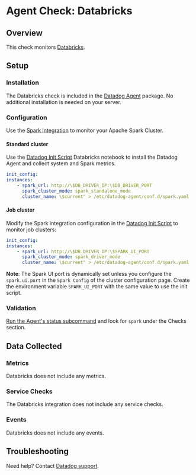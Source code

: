 # Agent Check: Databricks

## Overview

This check monitors [Databricks][1].

## Setup

### Installation

The Databricks check is included in the [Datadog Agent][2] package.
No additional installation is needed on your server.

### Configuration

Use the [Spark Integration][2] to monitor your Apache Spark Cluster.

#### Standard cluster

Use the [Datadog Init Script][4] Databricks notebook to install the Datadog Agent and collect system and Spark metrics.

```yaml
init_config:
instances:
    - spark_url: http://\$DB_DRIVER_IP:\$DB_DRIVER_PORT
      spark_cluster_mode: spark_standalone_mode
      cluster_name: \$current" > /etc/datadog-agent/conf.d/spark.yaml
```

#### Job cluster

Modify the Spark integration configuration in the [Datadog Init Script][4] to monitor job clusters:

```yaml
init_config:
instances:
    - spark_url: http://\$DB_DRIVER_IP:\$SPARK_UI_PORT
      spark_cluster_mode: spark_driver_mode
      cluster_name: \$current" > /etc/datadog-agent/conf.d/spark.yaml
```

**Note**: The Spark UI port is dynamically set unless you configure the `spark.ui.port` in the `Spark Config` of the cluster configuration page.
Create the environment variable `SPARK_UI_PORT` with the same value to use the init script.

### Validation

[Run the Agent's status subcommand][5] and look for `spark` under the Checks section.

## Data Collected

### Metrics

Databricks does not include any metrics.

### Service Checks

The Databricks integration does not include any service checks.

### Events

Databricks does not include any events.

## Troubleshooting

Need help? Contact [Datadog support][3].

[1]: https://databricks.com/
[2]: https://databricks.com/blog/2017/06/01/apache-spark-cluster-monitoring-with-databricks-and-datadog.html
[3]: https://docs.datadoghq.com/help/
[4]: https://docs.databricks.com/_static/notebooks/datadog-init-script.html
[5]: https://docs.datadoghq.com/agent/guide/agent-commands/?#agent-status-and-information
